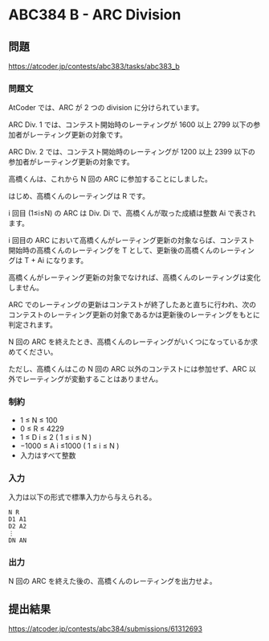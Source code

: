 # ABC384 B - ARC Division

## 問題
https://atcoder.jp/contests/abc383/tasks/abc383_b

### 問題文

AtCoder では、ARC が 2 つの division に分けられています。

ARC Div. 1 では、コンテスト開始時のレーティングが 1600 以上 2799 以下の参加者がレーティング更新の対象です。

ARC Div. 2 では、コンテスト開始時のレーティングが 1200 以上 2399 以下の参加者がレーティング更新の対象です。

高橋くんは、これから N 回の ARC に参加することにしました。

はじめ、高橋くんのレーティングは R です。

i 回目 (1≤i≤N) の ARC は Div. Di で、高橋くんが取った成績は整数 Ai で表されます。

i 回目の ARC において高橋くんがレーティング更新の対象ならば、コンテスト開始時の高橋くんのレーティングを T として、更新後の高橋くんのレーティングは T + Ai になります。

高橋くんがレーティング更新の対象でなければ、高橋くんのレーティングは変化しません。

ARC でのレーティングの更新はコンテストが終了したあと直ちに行われ、次のコンテストのレーティング更新の対象であるかは更新後のレーティングをもとに判定されます。

N 回の ARC を終えたとき、高橋くんのレーティングがいくつになっているか求めてください。

ただし、高橋くんはこの N 回の ARC 以外のコンテストには参加せず、ARC 以外でレーティングが変動することはありません。


### 制約

 - 1 ≤ N ≤ 100
 - 0 ≤ R ≤ 4229
 - 1 ≤ D i ≤ 2 ( 1 ≤ i ≤ N )
 - −1000 ≤ A i ≤1000 ( 1 ≤ i ≤ N )
 - 入力はすべて整数

### 入力

入力は以下の形式で標準入力から与えられる。

```
N R
D1 A1
D2 A2
⋮
DN AN
```

### 出力

N 回の ARC を終えた後の、高橋くんのレーティングを出力せよ。

## 提出結果

https://atcoder.jp/contests/abc384/submissions/61312693

